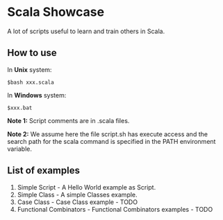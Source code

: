 # Scala Showcase

 A lot of scripts useful to learn and train others in Scala.

## How to use

In **Unix** system:

    $bash xxx.scala

In **Windows** system:

    $xxx.bat

**Note 1:** Script comments are in .scala files.

**Note 2:** We assume here the file script.sh has execute access and the search path for the scala command is specified in the PATH environment variable.

## List of examples

01. Simple Script - A Hello World example as Script.
02. Simple Class - A simple Classes example.
03. Case Class - Case Class example - TODO
04. Functional Combinators - Functional Combinators examples - TODO
